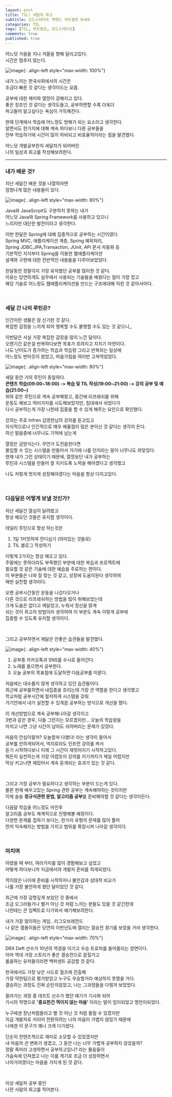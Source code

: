 ```yaml
---
layout: post
title: TIL) 세달차 회고
subtitle: 코드스테이츠 백엔드 부트캠프 D+89
categories: TIL
tags: [TIL, 부트캠프, 코드스테이츠]
comments: true
published: true
---
```



어느덧 가을을 지나 겨울을 향해 달리고있다.  
시간은 멈추지 않는다.  

![image](https://lh3.googleusercontent.com/u/0/drive-viewer/AJc5JmR16i01UpPNroUzNknMVxn4tsIkhDV6gkngKajpEaMzj2xJ4E5Vyez__5rtpW5xjh_1Acwk1IZjAcZmfys0znB7kYUlsA=w3024-h1728){: .align-left style="max-width: 100%"}


내가 느끼는 한국사회에서의 시간은  
조금더 빠른 것 같다는 생각이드는 요즘.   

공부에 대한 재미와 열망이 강해지고 있다.  
좋은 징조인 것 같다는 생각도들고, 공부하면할 수록 더욱더  
파고들어 알고싶다는 욕심이 가득해진다.  

현재 단계에서 학습에 어느정도 방해가 되는 요소라고 생각한다.  
알면서도 한가지에 대해 계속 파다보니 다른 공부들을  
전부 학습하기에 시간이 많이 허비되고 비효율적이라는  점을 발견했다.

어느덧 개발공부한지 세달차가 되어버린  
나의 일상과 회고를 작성해보려한다.  

---  

### 내가 배운 것?  
지난 세달간 배운 것을 나열하자면  
엄청나게 많은 내용들이 있다.  

![image](https://lh3.googleusercontent.com/drive-viewer/AJc5JmSXU951Um_58x0b3_0a2GfPEYsLXEs-jRIv8ABUveSo7Iw5c_T-fB_Qq0joTmnrxVKOQF2vwPY=w1512-h753){: .align-left style="max-width: 80%"}


Java와 JavaScrpit도 구분하지 못하는 내가  
어느덧 Java와 Spring Framework를 사용하고 있으니  
느리지만 대단한 발전이라고 생각한다.  

이번 한달은 Spring에 대해 집중적으로 공부하는 시간이였다.  
Spring MVC, 애플리케이션 계층, Spring 예외처리,  
Spring JDBC,JPA,Transaction, JUnit, APi 문서 자동화 등  
기본적인 지식부터 Spring을 이용한 웹애플리케이션  
설계와 구현에 대한 전반적인 내용들을 다루어보았었다.


한달동안 정말이지 가장 유익했던 공부를 많이한 것 같다.    
이유는 당연하게도 실무에서 사용되는 기술들을 배웠다는 점이 가장 컸고  
해당 기술로 어느정도 웹애플리케이션을 만드는 구조에대해 익힌 것 같아서이다.

<br/>  

### 세달 간 나의 루틴은?  
인간이란 생물은 참 신기한 것 같다.  
복잡한 감정을 느끼게 되어 행복할 수도 불행할 수도 있는 것 같으니,,  

이번달은 사실 가장 복잡한 감정을 많이 느낀 달이다.  
오랜기간 같은걸 반복하다보면 목표가 흐려지고 지치기 마련이다.  
나도 난이도가 증가하는 학습과 학습량 그리고 반복되는 일상에  
어느정도 번아웃이 왔었고, 마음가짐을 여러번 고쳐먹었었다.  

![image](https://lh3.googleusercontent.com/u/0/drive-viewer/AJc5JmRlTDexto7K3zOvG3HYqMS_zovg7kMNMWV_JL6QzWm5fP4TRqS5b9iNtWo3ee1ln1iJUhg2uR-djF3gZupYtWSzYRNn=w3024-h1614){: .align-left style="max-width: 80%"}


세달 동안 거의 루틴이 동일하다.  
**콘텐츠 학습(09:00~18:00) -> 복습 및 TIL 작성(19:00~21:00) -> 강의 공부 및 예습(21:00~)**  
위와 같은 루틴으로 계속 공부해왔고, 중간에 리프레쉬를 위해  
운동도 해보고 여러가지를 시도해보았지만, 침대에서 쉬었다가   
다시 공부하는게 가장 나한테 집중을 할 수 있게 해주는 요인으로 확인했다.

강의는 주로 Infren 김영한님의 강의를 듣고있고  
지식적으로나 인간적으로 매우 배울점이 많은 분이신 것 같다는 생각이 든다.  
하신 말씀중에 너무나도 기억에 남는게  

열정은 금방식는다. 무언가 도전을한다면  
몰입할 수 있는 시스템을 만들어서 거기에 나를 던지라는 말이 너무나도 와닿았다.    
현재 내가 그런 상태이기 때문에, 열정보단 내가 공부하는  
루틴과 시스템을 만들어 잘 지키도록 노력을 해야겠다고 생각했고

나도 저렇게 멋지게 성장해야겠다는 마음을 항상 다지고있다.

<br/>

### 다음달은 어떻게 보낼 것인가?

지난 세달간 열심히 달려왔고  
항상 해오던 것들은 유지할 생각이다.  

데일리 루틴으로 항상 하는것은
1. 1일 1커밋하여 잔디심기 (의미있는 것들로)
2. TIL 블로그 작성하기

이렇게 2가지는 항상 해오고 있다.  
주말에는 못하더라도 부족했던 부분에 대한 복습과 프로젝트때  
필요할 것 같은 기술에 대한 예습을 주로하는 편이다.  
이 부분들은 나와 잘 맞는 것 같고, 성장에 도움이된다 생각하여  
매번 실천할 생각이다.  

오랜 공부시간동안 운동을 나갔다오거나  
다른 것으로 리프레쉬하는 방법을 많이 취해보았는데  
크게 도움은 없다고 깨달았고, 누워서 정신을 맑게  
쉬는 것이 최고의 방법이라 생각하여 이 부분도 계속 이렇게 공부에  
집중할 수 있도록 유지할 생각이다.

<br/>

그리고 공부하면서 깨달은 안좋은 습관들을 발견했다.  

![image](https://lh3.googleusercontent.com/u/0/drive-viewer/AJc5JmRpTAUYSI-GUgK5uUnr4WgRsY_BsNfK-teJ_Bu1og9-RxJlO8Q1HRRnCY01NZUpfNaJdscM7wwPNseuLvdUlc7ZLff_5w=w1920-h864){: .align-left style="max-width: 40%"}

1. 공부중 카카오톡과 SNS를 수시로 들어간다.  
2. 노래를 들으면서 공부한다.
3. 오늘 공부의 목표점에 도달하면 다음공부를 미룬다.  

처음에는 대수롭지 않게 생각하고 있던 습관들이다.  
최근에 공부를하면서 내집중을 흐리는데 가장 큰 역할을 한다고 생각했고   
학교처럼 공부시간에 철저하게 시스템을 갖춰  
거기안에서 내가 실천할 수 있게끔 공부하는 방식으로 개선을 했다.  

이 개선방법으로 계속 공부해나아갈 생각이고  
3번과 같은 경우, 다들 그런지는 모르겠지만... 오늘의 학습량을  
마치고 나면 그냥 시간이 남아도 쉬어버리는 문제가 있었다.  

마음의 안심이랄까? 오늘할꺼 다했다! 라는 생각이 들어서  
공부를 안하게되어서, 억지로라도 인프런 강의를 켜서  
듣기 시작하다보니 이제 그 시간이 재밋어지기 시작하고있다.  
뭐든지 실천하는게 가장 어렵듯이 강의를 키기까지가 제일 어렵지만  
막상 키고나면 재밌어서 계속 듣게되는 효과가 있는 것 같다.

<br/>

그리고 가장 공부가 필요하다고 생각하는 부분이 드는게 있다.  
물론 현재 배우고있는 Spring 관련 공부는 계속해야하는 것이지만  
이제 슬슬 **정규식관련 문법, 알고리즘 공부**를 준비해야할 것 같다는 생각이든다.  

다음달 학습을 어느정도 마친후  
알고리즘 공부도 체계적으로 진행해볼 예정이다.  
다양한 문제를 접하기 보다는, 한가지 유형의 문제를 많이 풀어  
먼저 익숙해지는 방법을 가지고 범위를 확장시켜 나아갈 생각이다.  


<br/>

### 마치며

어렸을 때 부터, 여러가지를 많이 경험해보고 싶었고  
어떻게 하다보니까 지금에서야 개발자 준비를 하게되었다.  

적지않은 나이에 준비를 시작하자니 불안감과 상대적 비교가  
나를 가장 불안하게 했던 달이었던 것 같다.  

최근에 가장 감명깊게 보았던 것 중에서  
조금 오그라들거나 별거 아닌 것 처럼 느끼는 분들도 있을 것 같긴한데  
나한테는 큰 임펙트로 다가와서 얘기해보려한다.  

내가 가장 많이하는 게임.. 리그오브레전드  
나 같은 겜돌이들은 당연히 이번년도에 열리는 결승전 경기를 보았을 거라 생각한다.

![image](https://lh3.googleusercontent.com/u/0/drive-viewer/AJc5JmTXoT1HvGMR6nEoy_n4kpu1lcISRNm8bgZN4eeS86_HASrkFdxrDDPt7RLkMKW6DR-q62hJyo-QTUpuNjaoKCC-c5o59w=w1920-h864){: .align-left style="max-width: 70%"}

DRX Deft 선수가 10년의 역경을 이기고 우승 트로피를 들어올리는 장면이다.  
아마 역대 가장 스토리가 좋은 결승전으로 꼽힐거고  
롤을하는 유저들이라면 백퍼센트 공감할 것 같다.  

한국에서도 가장 낮은 시드로 월즈에 진출해  
가장 약한팀으로 평가받았고 누구도 우승할거라 예상하지 못했을 거다.  
결승하는 과정도 진짜 순탄치않았고, 나는 그과정들을 다챙겨 보았었다.  

올라가는 과정 중 데프트 선수가 했던 얘기가 기사화 되어  
가시의 작명으로 **'중요한건 꺽이지 않는 마음'** 이라는 말이 밈이되었고 명언이되었다.  

누구에겐 장난처럼들리고 별 것 아닌 것 처럼 들릴 수 있겠지만  
지금 개발자로 커리어 전환하려는 나의 마음이 가볍지 않았기 때문에  
나에겐 이 문구가 꽤나 크게 다가왔다.  

단순히 컨텐츠적으로 재미로 소모할 수 있었겠지만  
내 마음의 큰 변화가 생겼고, 그 동안 나는 너무 가볍게 공부하지 않았을까?  
정말 죽어라 고생하면서 공부하고있니? 라는 물음들이  
가슴속에 던져졌고 나는 이를 계기로 조금 더 성장하면서  
나아가야겠다는 마음을 가지게 된 것 같다.  

<br/>

이상 세달차 공부 중인   
나란 사람의 회고를 적어본다.





<br/>